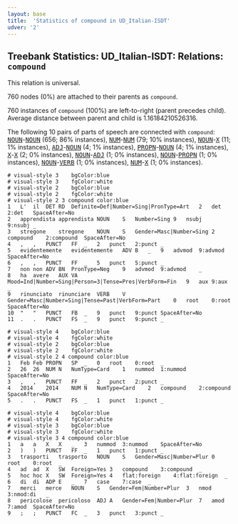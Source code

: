 ```yaml
---
layout: base
title:  'Statistics of compound in UD_Italian-ISDT'
udver: '2'
---
```


## Treebank Statistics: UD_Italian-ISDT: Relations: `compound`

This relation is universal.

760 nodes (0%) are attached to their parents as `compound`.

760 instances of `compound` (100%) are left-to-right (parent precedes child).
Average distance between parent and child is 1.16184210526316.

The following 10 pairs of parts of speech are connected with `compound`: <tt><a href="it_isdt-pos-NOUN.html">NOUN</a></tt>-<tt><a href="it_isdt-pos-NOUN.html">NOUN</a></tt> (656; 86% instances), <tt><a href="it_isdt-pos-NUM.html">NUM</a></tt>-<tt><a href="it_isdt-pos-NUM.html">NUM</a></tt> (79; 10% instances), <tt><a href="it_isdt-pos-NOUN.html">NOUN</a></tt>-<tt><a href="it_isdt-pos-X.html">X</a></tt> (11; 1% instances), <tt><a href="it_isdt-pos-ADJ.html">ADJ</a></tt>-<tt><a href="it_isdt-pos-NOUN.html">NOUN</a></tt> (4; 1% instances), <tt><a href="it_isdt-pos-PROPN.html">PROPN</a></tt>-<tt><a href="it_isdt-pos-NOUN.html">NOUN</a></tt> (4; 1% instances), <tt><a href="it_isdt-pos-X.html">X</a></tt>-<tt><a href="it_isdt-pos-X.html">X</a></tt> (2; 0% instances), <tt><a href="it_isdt-pos-NOUN.html">NOUN</a></tt>-<tt><a href="it_isdt-pos-ADJ.html">ADJ</a></tt> (1; 0% instances), <tt><a href="it_isdt-pos-NOUN.html">NOUN</a></tt>-<tt><a href="it_isdt-pos-PROPN.html">PROPN</a></tt> (1; 0% instances), <tt><a href="it_isdt-pos-NOUN.html">NOUN</a></tt>-<tt><a href="it_isdt-pos-VERB.html">VERB</a></tt> (1; 0% instances), <tt><a href="it_isdt-pos-NUM.html">NUM</a></tt>-<tt><a href="it_isdt-pos-X.html">X</a></tt> (1; 0% instances).


~~~ conllu
# visual-style 3	bgColor:blue
# visual-style 3	fgColor:white
# visual-style 2	bgColor:blue
# visual-style 2	fgColor:white
# visual-style 2 3 compound	color:blue
1	L'	il	DET	RD	Definite=Def|Number=Sing|PronType=Art	2	det	2:det	SpaceAfter=No
2	apprendista	apprendista	NOUN	S	Number=Sing	9	nsubj	9:nsubj	_
3	stregone	stregone	NOUN	S	Gender=Masc|Number=Sing	2	compound	2:compound	SpaceAfter=No
4	,	,	PUNCT	FF	_	2	punct	2:punct	_
5	evidentemente	evidentemente	ADV	B	_	9	advmod	9:advmod	SpaceAfter=No
6	,	,	PUNCT	FF	_	5	punct	5:punct	_
7	non	non	ADV	BN	PronType=Neg	9	advmod	9:advmod	_
8	ha	avere	AUX	VA	Mood=Ind|Number=Sing|Person=3|Tense=Pres|VerbForm=Fin	9	aux	9:aux	_
9	rinunciato	rinunciare	VERB	V	Gender=Masc|Number=Sing|Tense=Past|VerbForm=Part	0	root	0:root	SpaceAfter=No
10	"	"	PUNCT	FB	_	9	punct	9:punct	SpaceAfter=No
11	.	.	PUNCT	FS	_	9	punct	9:punct	_

~~~


~~~ conllu
# visual-style 4	bgColor:blue
# visual-style 4	fgColor:white
# visual-style 2	bgColor:blue
# visual-style 2	fgColor:white
# visual-style 2 4 compound	color:blue
1	Feb	Feb	PROPN	SP	_	0	root	0:root	_
2	26	26	NUM	N	NumType=Card	1	nummod	1:nummod	SpaceAfter=No
3	,	,	PUNCT	FF	_	2	punct	2:punct	_
4	2014	2014	NUM	N	NumType=Card	2	compound	2:compound	SpaceAfter=No
5	.	.	PUNCT	FS	_	1	punct	1:punct	_

~~~


~~~ conllu
# visual-style 4	bgColor:blue
# visual-style 4	fgColor:white
# visual-style 3	bgColor:blue
# visual-style 3	fgColor:white
# visual-style 3 4 compound	color:blue
1	a	a	X	X	_	3	nummod	3:nummod	SpaceAfter=No
2	)	)	PUNCT	FF	_	1	punct	1:punct	_
3	trasporti	trasporto	NOUN	S	Gender=Masc|Number=Plur	0	root	0:root	_
4	ad	ad	X	SW	Foreign=Yes	3	compound	3:compound	_
5	hoc	hoc	X	SW	Foreign=Yes	4	flat:foreign	4:flat:foreign	_
6	di	di	ADP	E	_	7	case	7:case	_
7	merci	merce	NOUN	S	Gender=Fem|Number=Plur	3	nmod	3:nmod:di	_
8	pericolose	pericoloso	ADJ	A	Gender=Fem|Number=Plur	7	amod	7:amod	SpaceAfter=No
9	;	;	PUNCT	FC	_	3	punct	3:punct	_

~~~


